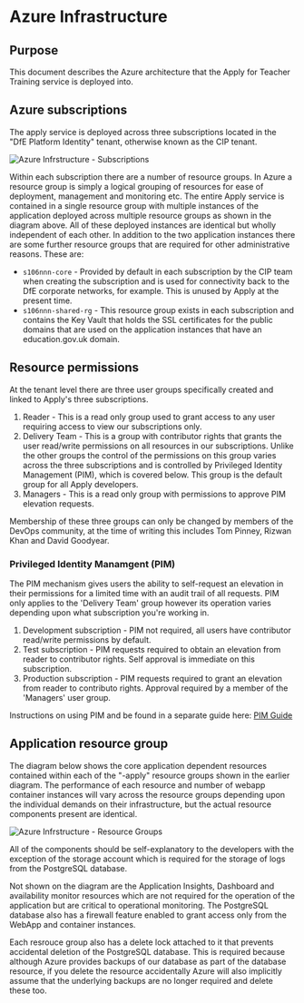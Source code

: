# Azure Infrastructure 

## Purpose

This document describes the Azure architecture that the Apply for Teacher Training service is deployed into.

## Azure subscriptions

The apply service is deployed across three subscriptions located in the "DfE Platform Identity" tenant, otherwise known as the CIP tenant.

![Azure Infrstructure - Subscriptions](architecture-subscriptions.png)

Within each subscription there are a number of resource groups. In Azure a resource group is simply a logical grouping of resources for ease of deployment, management and monitoring etc. The entire Apply service is contained in a single resource group with multiple instances of the application deployed across multiple resource groups as shown in the diagram above. All of these deployed instances are identical but wholly independent of each other. In addition to the two application instances there are some further resource groups that are required for other administrative reasons. These are:

- `s106nnn-core` - Provided by default in each subscription by the CIP team when creating the subscription and is used for connectivity back to the DfE corporate networks, for example. This is unused by Apply at the present time.
- `s106nnn-shared-rg` - This resource group exists in each subscription and contains the Key Vault that holds the SSL certificates for the public domains that are used on the application instances that have an education.gov.uk domain.

## Resource permissions

At the tenant level there are three user groups specifically created and linked to Apply's three subscriptions.

1. Reader - This is a read only group used to grant access to any user requiring access to view our subscriptions only.
1. Delivery Team - This is a group with contributor rights that grants the user read/write permissions on all resources in our subscriptions. Unlike the other groups the control of the permissions on this group varies across the three subscriptions and is controlled by Privileged Identity Management (PIM), which is covered below. This group is the default group for all Apply developers.
1. Managers - This is a read only group with permissions to approve PIM elevation requests.

Membership of these three groups can only be changed by members of the DevOps community, at the time of writing this includes Tom Pinney, Rizwan Khan and David Goodyear.

### Privileged Identity Manamgent (PIM)

The PIM mechanism gives users the ability to self-request an elevation in their permissions for a limited time with an audit trail of all requests. PIM only applies to the 'Delivery Team' group however its operation varies depending upon what subscription you're working in.
1. Development subscription - PIM not required, all users have contributor read/write permissions by default.
1. Test subscription - PIM requests required to obtain an elevation from reader to contributor rights. Self approval is immediate on this subscription.
1. Production subscription - PIM requests required to grant an elevation from reader to contributo rights. Approval required by a member of the 'Managers' user group.

Instructions on using PIM and be found in a separate guide here: [PIM Guide](pim-guide.md)

## Application resource group

The diagram below shows the core application dependent resources contained within each of the "-apply" resource groups shown in the earlier diagram. The performance of each resource and number of webapp container instances will vary across the resource groups depending upon the individual demands on their infrastructure, but the actual resource components present are identical.

![Azure Infrstructure - Resource Groups](architecture-resource-groups.png)

All of the components should be self-explanatory to the developers with the exception of the storage account which is required for the storage of logs from the PostgreSQL database.

Not shown on the diagram are the Application Insights, Dashboard and availability monitor resources which are not required for the operation of the application but are critical to operational monitoring. The PostgreSQL database also has a firewall feature enabled to grant access only from the WebApp and container instances.

Each resrouce group also has a delete lock attached to it that prevents accidental deletion of the PostgreSQL database. This is required because although Azure provides backups of our database as part of the database resource, if you delete the resource accidentally Azure will also implicitly assume that the underlying backups are no longer required and delete these too.
